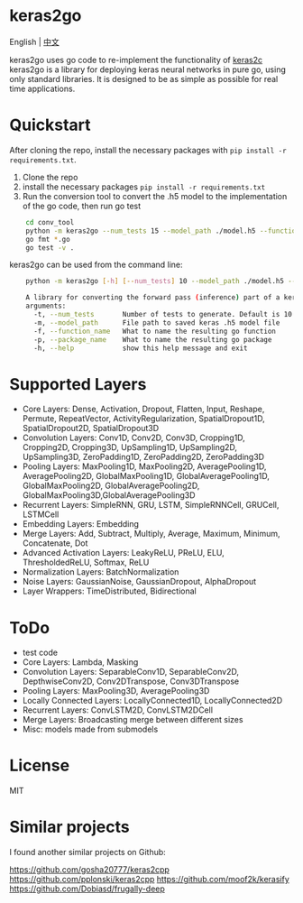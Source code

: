 keras2go
====

English | [中文](https://github.com/orestonce/keras2go/blob/master/README_zh.md)

keras2go uses go code to re-implement the functionality of [keras2c](https://github.com/f0uriest/keras2c)
keras2go is a library for deploying keras neural networks in pure go, using only standard libraries.
It is designed to be as simple as possible for real time applications.

Quickstart
====

After cloning the repo, install the necessary packages with ``pip install -r requirements.txt``.
1. Clone the repo
2. install the necessary packages ``pip install -r requirements.txt``
3. Run the conversion tool to convert the .h5 model to the implementation of the go code, then run go test
````bash
    cd conv_tool
    python -m keras2go --num_tests 15 --model_path ./model.h5 --function_name Example --package_name example
    go fmt *.go
    go test -v .
````

keras2go can be used from the command line:


````bash
    python -m keras2go [-h] [--num_tests] 10 --model_path ./model.h5 --function_name Example2 --package_name example

    A library for converting the forward pass (inference) part of a keras model to a go function
    arguments:
      -t, --num_tests       Number of tests to generate. Default is 10
      -m, --model_path      File path to saved keras .h5 model file
      -f, --function_name   What to name the resulting go function
      -p, --package_name    What to name the resulting go package
      -h, --help            show this help message and exit      
````

Supported Layers
====
  - Core Layers: Dense, Activation, Dropout, Flatten, Input, Reshape, Permute, RepeatVector,  ActivityRegularization, SpatialDropout1D, SpatialDropout2D, SpatialDropout3D
  - Convolution Layers: Conv1D, Conv2D, Conv3D, Cropping1D, Cropping2D, Cropping3D, UpSampling1D, UpSampling2D, UpSampling3D, ZeroPadding1D, ZeroPadding2D, ZeroPadding3D
  - Pooling Layers: MaxPooling1D, MaxPooling2D, AveragePooling1D, AveragePooling2D, GlobalMaxPooling1D, GlobalAveragePooling1D, GlobalMaxPooling2D, GlobalAveragePooling2D, GlobalMaxPooling3D,GlobalAveragePooling3D
  - Recurrent Layers: SimpleRNN, GRU, LSTM, SimpleRNNCell, GRUCell, LSTMCell
  - Embedding Layers: Embedding
  - Merge Layers: Add, Subtract, Multiply, Average, Maximum, Minimum, Concatenate, Dot
  - Advanced Activation Layers: LeakyReLU, PReLU, ELU, ThresholdedReLU, Softmax, ReLU
  - Normalization Layers: BatchNormalization
  - Noise Layers: GaussianNoise, GaussianDropout, AlphaDropout
  - Layer Wrappers: TimeDistributed, Bidirectional
  
ToDo
====
  - test code
  - Core Layers: Lambda, Masking
  - Convolution Layers: SeparableConv1D, SeparableConv2D, DepthwiseConv2D, Conv2DTranspose, Conv3DTranspose
  - Pooling Layers: MaxPooling3D, AveragePooling3D
  - Locally Connected Layers: LocallyConnected1D, LocallyConnected2D
  - Recurrent Layers: ConvLSTM2D, ConvLSTM2DCell
  - Merge Layers: Broadcasting merge between different sizes
  - Misc: models made from submodels

License
====
MIT


Similar projects
====
I found another similar projects on Github:


https://github.com/gosha20777/keras2cpp
https://github.com/pplonski/keras2cpp
https://github.com/moof2k/kerasify
https://github.com/Dobiasd/frugally-deep
